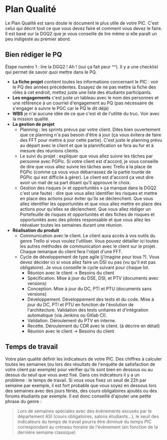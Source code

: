 # Plan Qualité

Le Plan Qualité est sans doute le document le plus utile de votre PIC. C'est celui qui décrit tout ce que vous devez faire et comment vous devez le faire. Il est basé sur la DGQ2 que je vous conseille de lire même si elle paraît un peu indigeste au premier abord.

## Bien rédiger le PQ

Étape numéro 1 : lire la DGQ2 ! Ah ! (oui ça fait peur ^^). Il y a une checklist qui permet de savoir quoi mettre dans le PQ.

* **La fiche projet** contient toutes les informations concernant le PIC : voir le PQ des années précédentes. Essayez de ne pas mettre la fiche des rôles à cet endroit, mettez juste une liste des étudiants participants.
* **Les engagements** c'est juste un tableau avec le nom des personnes et une référence à un courriel d'engagement au PQ (pas nécessaire de s'engager à suivre le PGC car le PQ le dit déjà)
* **WBS** je n'ai aucune idée de ce que c'est et de l'utilité du truc. Voir avec la mission qualité.
* **La gestion de projet**
    * Planning : les sprints prévus par votre client. Dites bien ouvertement que ce planning n'a pas besoin d'être à jour (ça vous évitera de faire des FFT pour mettre à jour cette partie). C'est juste le planning prévu au départ avec le client et que la plannification se fera au fur et à mesure des réunions clients.
    * Le suivi du projet : expliquer que vous allez suivre les tâches par personne avec PGPic. Si votre client est d'accord, je vous conseille de dire que vous allez suivre les tâches avec Trello à la place de PGPic (comme ça vous vous débarrassez de la partie lourde de PGPic qui est difficile à gérer). Le client est d'accord ça veut dire avoir un mail de sa part disant qu'il approuve le choix.
    * Gestion des risques (« et opportunités » ça manque dans la DGQ2 c'est une faute) : dire que vous allez identifier les risques et mettre en place des actions pour éviter qu'ils se déclenchent. Que vous allez identifier les opportunités et que vous allez mettre en place des actions pour qu'elles se déclenchent. Que vous allez rédiger un Portefeuille de risques et opportunités et des fiches de risques et opportunités avec des pilotes responsable et que vous allez les réévaluer toutes les semaines durant une réunion.
* **Réalisation du produit**
    * Communication avec le client. Le client aura accès à vos outils du genre Trello si vous voulez l'utiliser. Vous pouvez détailler ici toutes les autres méthodes de communication avec le client sur le projet. Chaque remarque du client fera l'objet d'une FFT.
    * Cycle de développement de type agile (j'imagine pour tous ?). Vous devez décider ici si vous allez faire un DSI ou pas (vu qu'il est pas obligatoire). Je vous conseille le cycle suivant pour chaque lot.
        * Réunion avec le client -> Besoins du client
        * Spécification. Mise à jour du DSE, DSI, et PTV (documents avec versions)
        * Conception. Mise à jour du DC, PTI et PTU (documents sans versions)
        * Développement. Développement des tests et du code. Mise à jour du DC, PTI et PTU en fonction de l'évolution de l'architecture. Validation des tests unitaires et d'intégration automatique (via Jenkins ou Gitlab CI).
        * Validation. Déroulement du PTV en interne.
        * Recette. Déroulement du CDR avec le client. (à décrire en détail)
        * Réunion avec le client -> Besoins du client

## Temps de travail

Votre plan qualité définir les indicateurs de votre PIC. Des chiffres à calculer toutes les semaines (ou lors des résultats de l'enquête de satisfaction de votre client par exemple) pour vérifier qu'ils sont bien en dessous ou au dessus du seuil que vous avez fixé. Dans ces indicateurs il y a un problème : le temps de travail. Si vous vous fixez un seuil de 22h par semaine par exemple, il est fort probable que vous soyez en dessous lors des semaines avec des jours fériés, des cours obligatoires ajoutés ou des forums étudiants par exemple. Il est donc conseillé d'ajouter une petite phrase du genre :

> Lors de semaines spéciales avec des évènements excusés par le département ASI (cours obligatoires, salons étudiants…), le seuil des indicateurs du temps de travail pourra être diminué du temps PIC correspondant au créneau horaire de l'évènement (en fonction de la dernière semaine classique)
